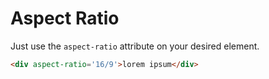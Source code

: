 # Aspect Ratio
Just use the `aspect-ratio` attribute on your desired element.
```html
<div aspect-ratio='16/9'>lorem ipsum</div>
```
